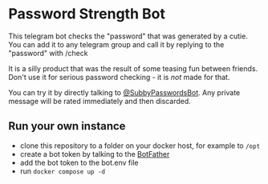 # Password Strength Bot

This telegram bot checks the "password" that was generated by a cutie. You can add it to any 
telegram group and call it by replying to the "password" with /check

It is a silly product that was the result of some teasing fun between friends. 
Don't use it for serious password checking - it is _not_ made for that.  

You can try it by directly talking to [@SubbyPasswordsBot](https://t.me/SubbyPasswordsBot).
Any private message will be rated immediately and then discarded.

## Run your own instance

- clone this repository to a folder on your docker host, for example to `/opt`
- create a bot token by talking to the [BotFather](https://t.me/BotFather)
- add the bot token to the bot.env file 
- run `docker compose up -d`